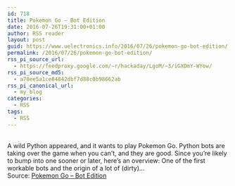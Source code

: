 ```yaml
---
id: 718
title: Pokemon Go – Bot Edition
date: 2016-07-26T19:31:00+01:00
author: RSS reader
layout: post
guid: https://www.uelectronics.info/2016/07/26/pokemon-go-bot-edition/
permalink: /2016/07/26/pokemon-go-bot-edition/
rss_pi_source_url:
  - https://feedproxy.google.com/~r/hackaday/LgoM/~3/iGXDmY-WYow/
rss_pi_source_md5:
  - a70ee5a1ce84842dbf7d88c0b98662ab
rss_pi_canonical_url:
  - my_blog
categories:
  - RSS
tags:
  - RSS
---
```

&#013;  
A wild Python appeared, and it wants to play Pokemon Go. Python bots are taking over the game when you can’t, and they are good. Since you’re likely to bump into one sooner or later, here’s an overview: One of the first workable bots and the origin of a lot of (dirty)…&#013;  
Source: <a href="https://feedproxy.google.com/~r/hackaday/LgoM/~3/iGXDmY-WYow/" target="_blank">Pokemon Go – Bot Edition</a>
